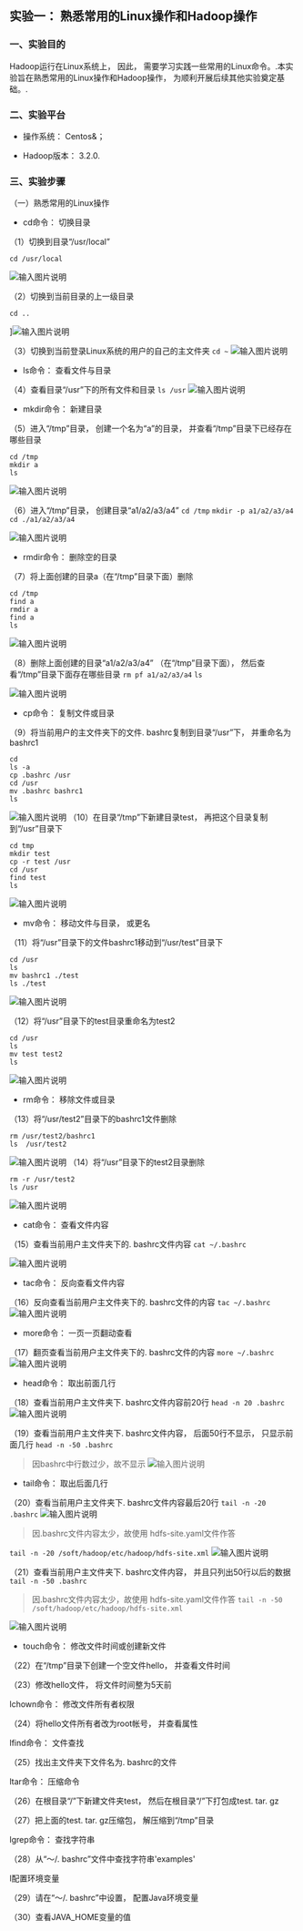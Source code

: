 ## 实验一： 熟悉常用的Linux操作和Hadoop操作
### 一、实验目的

Hadoop运行在Linux系统上， 因此， 需要学习实践一些常用的Linux命令。.本实验旨在熟悉常用的Linux操作和Hadoop操作， 为顺利开展后续其他实验奠定基础。.

### 二、实验平台

- 操作系统： Centos&；

- Hadoop版本： 3.2.0.

### 三、实验步骤

（一）熟悉常用的Linux操作

- cd命令： 切换目录

（1）切换到目录“/usr/local”

`cd /usr/local`

![输入图片说明](https://raw.githubusercontent.com/dfdbb/MyMakdownPhoto/master/2022/10/28/l4HzjdbWBHRlO18U.png)

		
（2）切换到当前目录的上一级目录

`cd ..`

]![输入图片说明](https://raw.githubusercontent.com/dfdbb/MyMakdownPhoto/master/2022/10/28/vumqoYx2xqVZtH92.png)


（3）切换到当前登录Linux系统的用户的自己的主文件夹
`cd ~`
![输入图片说明](https://raw.githubusercontent.com/dfdbb/MyMakdownPhoto/master/2022/10/28/ptxzZDnc0OcoX4k1.png)

- ls命令： 查看文件与目录


（4）查看目录“/usr”下的所有文件和目录
` ls /usr `
![输入图片说明](https://raw.githubusercontent.com/dfdbb/MyMakdownPhoto/master/2022/10/28/REr0MJQxuVQyTKF8.png)
- mkdir命令： 新建目录

（5）进入“/tmp”目录， 创建一个名为“a”的目录， 并查看“/tmp”目录下已经存在哪些目录
```shell
cd /tmp
mkdir a
ls 
```
![输入图片说明](https://raw.githubusercontent.com/dfdbb/MyMakdownPhoto/master/2022/10/28/Vl5iDrnadSeRqyE5.png)


（6）进入“/tmp”目录， 创建目录“a1/a2/a3/a4”
`cd /tmp`
`mkdir -p a1/a2/a3/a4`
`cd ./a1/a2/a3/a4`

![输入图片说明](https://raw.githubusercontent.com/dfdbb/MyMakdownPhoto/master/2022/10/28/GkGSBwHddblyzZmY.png)

- rmdir命令： 删除空的目录

（7）将上面创建的目录a（在“/tmp”目录下面）删除
```shell
cd /tmp
find a
rmdir a
find a 
ls 
```
![输入图片说明](https://raw.githubusercontent.com/dfdbb/MyMakdownPhoto/master/2022/10/28/qQ3lVEx3LLrHC1jB.png)

（8）删除上面创建的目录“a1/a2/a3/a4” （在“/tmp”目录下面）， 然后查看“/tmp”目录下面存在哪些目录
`rm pf a1/a2/a3/a4`
`ls`

![输入图片说明](https://raw.githubusercontent.com/dfdbb/MyMakdownPhoto/master/2022/10/28/XA9Se58H5eIa9ZOE.png)

- cp命令： 复制文件或目录

（9）将当前用户的主文件夹下的文件. bashrc复制到目录“/usr”下， 并重命名为bashrc1
```shell
cd 
ls -a 
cp .bashrc /usr
cd /usr
mv .bashrc bashrc1
ls
```

![输入图片说明](https://raw.githubusercontent.com/dfdbb/MyMakdownPhoto/master/2022/10/28/9kuVMFYMg1hfJJBf.png)
（10）在目录“/tmp”下新建目录test， 再把这个目录复制到“/usr”目录下
```shell 
cd tmp
mkdir test
cp -r test /usr 
cd /usr 
find test
ls
```

![输入图片说明](https://raw.githubusercontent.com/dfdbb/MyMakdownPhoto/master/2022/10/28/Ph1DVdOZtSJDO0Gv.png)
- mv命令： 移动文件与目录， 或更名

（11）将“/usr”目录下的文件bashrc1移动到“/usr/test”目录下
```shell
cd /usr
ls
mv bashrc1 ./test
ls ./test
```
![输入图片说明](https://raw.githubusercontent.com/dfdbb/MyMakdownPhoto/master/2022/10/28/1XOOE3ueBupRTAOG.png)

（12）将“/usr”目录下的test目录重命名为test2
```shell
cd /usr
ls
mv test test2
ls
```
![输入图片说明](https://raw.githubusercontent.com/dfdbb/MyMakdownPhoto/master/2022/10/28/1CGui4uCeZikOer0.png)
- rm命令： 移除文件或目录

（13）将“/usr/test2”目录下的bashrc1文件删除
```shell
rm /usr/test2/bashrc1
ls	/usr/test2
```

![输入图片说明](https://raw.githubusercontent.com/dfdbb/MyMakdownPhoto/master/2022/10/28/V6AoTfFlbltTMUbc.png)
（14）将“/usr”目录下的test2目录删除
```shell
rm -r /usr/test2
ls /usr
```

![输入图片说明](https://raw.githubusercontent.com/dfdbb/MyMakdownPhoto/master/2022/10/28/ctGbJzIc5cSfqlkZ.png)

- cat命令： 查看文件内容

（15）查看当前用户主文件夹下的. bashrc文件内容
`cat ~/.bashrc`

![输入图片说明](https://raw.githubusercontent.com/dfdbb/MyMakdownPhoto/master/2022/10/28/1iecv6xpy13LhD5J.png)
- tac命令： 反向查看文件内容

（16）反向查看当前用户主文件夹下的. bashrc文件的内容
`tac ~/.bashrc`
![输入图片说明](https://raw.githubusercontent.com/dfdbb/MyMakdownPhoto/master/2022/10/28/jq4wEJbep0qIeSPH.png)

- more命令： 一页一页翻动查看

（17）翻页查看当前用户主文件夹下的. bashrc文件的内容
`more ~/.bashrc`
![输入图片说明](https://raw.githubusercontent.com/dfdbb/MyMakdownPhoto/master/2022/10/28/wI6aE7ZOSff6gvJH.png)


- head命令： 取出前面几行

（18）查看当前用户主文件夹下. bashrc文件内容前20行
`head -n 20 .bashrc`
![输入图片说明](https://raw.githubusercontent.com/dfdbb/MyMakdownPhoto/master/2022/10/28/ewzElRrC7LaMFhWi.png)

（19）查看当前用户主文件夹下. bashrc文件内容， 后面50行不显示， 只显示前面几行
`head -n -50 .bashrc`
> 因bashrc中行数过少，故不显示
![输入图片说明](https://raw.githubusercontent.com/dfdbb/MyMakdownPhoto/master/2022/10/28/p0v2l1cqQuwfT6da.png)

- tail命令： 取出后面几行

（20）查看当前用户主文件夹下. bashrc文件内容最后20行
`tail -n -20 .bashrc`
![输入图片说明](https://raw.githubusercontent.com/dfdbb/MyMakdownPhoto/master/2022/10/28/K6exNjsJCfbJUM0h.png)
> 因.bashrc文件内容太少，故使用 hdfs-site.yaml文件作答

`tail -n -20 /soft/hadoop/etc/hadoop/hdfs-site.xml`
![输入图片说明](https://raw.githubusercontent.com/dfdbb/MyMakdownPhoto/master/2022/10/28/p106tm66zcFBvfHw.png)

（21）查看当前用户主文件夹下. bashrc文件内容， 并且只列出50行以后的数据
`tail -n -50 .bashrc`
> 因.bashrc文件内容太少，故使用 hdfs-site.yaml文件作答
`tail -n -50 /soft/hadoop/etc/hadoop/hdfs-site.xml
`

![输入图片说明](https://raw.githubusercontent.com/dfdbb/MyMakdownPhoto/master/2022/10/28/0dmedJ0paOuF7kej.png)
- touch命令： 修改文件时间或创建新文件

（22）在“/tmp”目录下创建一个空文件hello， 并查看文件时间

（23）修改hello文件， 将文件时间整为5天前

lchown命令： 修改文件所有者权限

（24）将hello文件所有者改为root帐号， 并查看属性

lfind命令： 文件查找

（25）找出主文件夹下文件名为. bashrc的文件

ltar命令： 压缩命令

（26）在根目录“/”下新建文件夹test， 然后在根目录“/”下打包成test. tar. gz

（27）把上面的test. tar. gz压缩包， 解压缩到“/tmp”目录

lgrep命令： 查找字符串

（28）从“～/. bashrc”文件中查找字符串'examples'

l配置环境变量

（29）请在“～/. bashrc”中设置， 配置Java环境变量

（30）查看JAVA_HOME变量的值
<!--stackedit_data:
eyJoaXN0b3J5IjpbMTEyNTY0OTMwOSwtNjA5MTQ0NjcwXX0=
-->